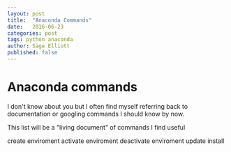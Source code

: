 ```yaml
---
layout: post
title:  "Anaconda Commands"
date:   2016-06-23
categories: post
tags: python anaconda
author: Sage Elliott
published: false
---
```


# Anaconda commands
I don't know about you but I often find myself referring back to documentation or googling commands I should know by now. 

This list will be a "living document" of commands I find useful

create enviroment
activate enviroment
deactivate enviroment
update
install
